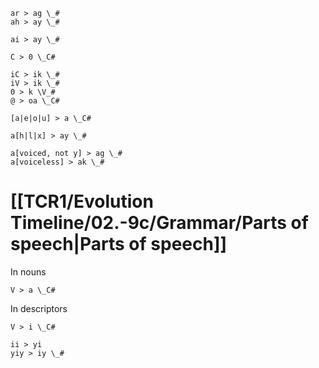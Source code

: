 
```sound_change
ar > ag \_#
ah > ay \_#

ai > ay \_#

C > 0 \_C#

iC > ik \_#
iV > ik \_#
0 > k \V_#
@ > oa \_C#

[a|e|o|u] > a \_C#

a[h|l|x] > ay \_#

a[voiced, not y] > ag \_#
a[voiceless] > ak \_#
```
# [[TCR1/Evolution Timeline/02.-9c/Grammar/Parts of speech|Parts of speech]]
In nouns 
```sound_change
V > a \_C#
```
In descriptors
```sound_change
V > i \_C#
```
```sound_change
ii > yi
yiy > iy \_#
```
